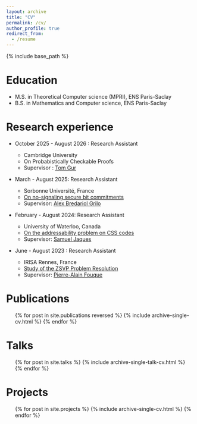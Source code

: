 ```yaml
---
layout: archive
title: "CV"
permalink: /cv/
author_profile: true
redirect_from:
  - /resume
---
```


{% include base_path %}

Education
======
* M.S. in Theoretical Computer science (MPRI), ENS Paris-Saclay
* B.S. in Mathematics and Computer science, ENS Paris-Saclay

Research experience
======
* October 2025 - August 2026 : Research Assistant
  * Cambridge University
  * On Probabistically Checkable Proofs
  * Supervisor : [Tom Gur](https://www.cst.cam.ac.uk/people/tg508)

* March - August 2025: Research Assistant
  * Sorbonne Université, France
  * [On no-signaling secure bit commitments](https://jerome-guyot.github.io/files/rapport_M2.pdf)
  * Supervisor: [Alex Bredariol Grilo](https://abgrilo.github.io/)


* February - August 2024: Research Assistant
  * University of Waterloo, Canada
  * [On the addressability problem on CSS codes](https://jerome-guyot.github.io/_pages/files/rapport_de_stage_M1.pdf)
  * Supervisor: [Samuel Jaques](https://sam-jaques.appspot.com/)


* June - August 2023 : Research Assistant
  * IRISA Rennes, France
  * [Study of the ZSVP Problem Resolution](files/rapport_stage_jerome_guyot.pdf)
  * Supervisor: [Pierre-Alain Fouque](https://www.di.ens.fr/~fouque/)
  

Publications
======
  <ul>{% for post in site.publications reversed %}
    {% include archive-single-cv.html %}
  {% endfor %}</ul>
  
Talks
======
  <ul>{% for post in site.talks %}
    {% include archive-single-talk-cv.html %}
  {% endfor %}</ul>

  Projects
======
  <ul>{% for post in site.projects %}
    {% include archive-single-cv.html %}
  {% endfor %}</ul>
  
